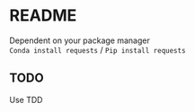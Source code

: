 # README

Dependent on your package manager <br>
`Conda install requests` / `Pip install requests`

## TODO
Use TDD